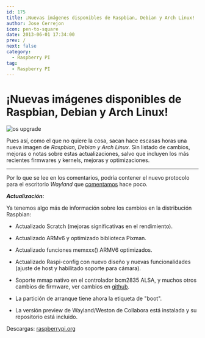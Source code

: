 ```yaml
---
id: 175
title: ¡Nuevas imágenes disponibles de Raspbian, Debian y Arch Linux!
author: Jose Cerrejon
icon: pen-to-square
date: 2013-06-01 17:34:00
prev: /
next: false
category:
  - Raspberry PI
tag:
  - Raspberry PI
---
```


# ¡Nuevas imágenes disponibles de Raspbian, Debian y Arch Linux!

![os upgrade](/images/osupdate.jpg)

Pues así, como el que no quiere la cosa, sacan hace escasas horas una nueva imagen de *Raspbian, Debian y Arch Linux*. Sin listado de cambios, mejoras o notas sobre estas actualizaciones, salvo que incluyen los más recientes firmwares y kernels, mejoras y optimizaciones.

- - -
Por lo que se lee en los comentarios, podría contener el nuevo protocolo para el escritorio *Wayland* que [comentamos](/post.php?id=167) hace poco.

***Actualización:***

Ya tenemos algo más de información sobre los cambios en la distribución Raspbian:

* Actualizado Scratch (mejoras significativas en el rendimiento).

* Actualizado ARMv6 y optimizado biblioteca Pixman.

* Actualizado funciones memxxx() ARMV6 optimizados.

* Actualizado Raspi-config con nuevo diseño y nuevas funcionalidades (ajuste de host y habilitado soporte para cámara).

* Soporte mmap nativo en el controlador bcm2835 ALSA, y muchos otros cambios de firmware, ver cambios en [github](http://github.com/raspberrypi/firmware).

* La partición de arranque tiene ahora la etiqueta de "boot".

* La versión preview de Wayland/Weston de Collabora está instalada y su repositorio está incluido.

Descargas: [raspberrypi.org](http://www.raspberrypi.org/downloads)